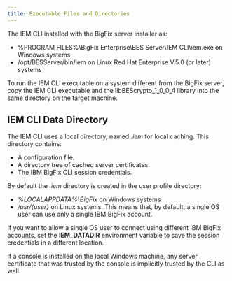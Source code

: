 ```yaml
---
title: Executable Files and Directories
---
```

The IEM CLI installed with the BigFix server installer as:
* %PROGRAM FILES%\BigFix Enterprise\BES Server\IEM CLI\iem.exe on Windows systems
* /opt/BESServer/bin/iem on Linux Red Hat Enterprise V.5.0 (or later) systems

To run the IEM CLI executable on a system different from the BigFix server, copy the IEM CLI executable and the libBEScrypto_1_0_0_4 library into the same directory on the target machine.

## IEM CLI Data Directory
The IEM CLI uses a local directory, named *.iem* for local caching. This directory contains:
* A configuration file.
* A directory tree of cached server certificates.
* The IBM BigFix CLI session credentials.

By default the *.iem* directory is created in the user profile directory:
* *%LOCALAPPDATA%\BigFix* on Windows systems
* */usr/{user}* on Linux systems.
This means that, by default, a single OS user can use only a single IBM BigFix account.

If you want to allow a single OS user to connect using different IBM BigFix accounts, set the **IEM_DATADIR** environment variable to save the session credentials in a different location.

If a console is installed on the local Windows machine, any server certificate that was trusted by the console is implicitly trusted by the CLI as well.

